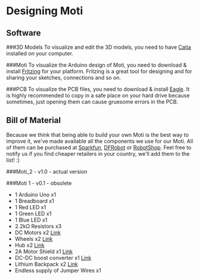 Designing Moti
==============


Software
--------

###3D Models
To visualize and edit the 3D models, you need to have [Catia](http://www.3ds.com/products/catia/) installed on your computer.


###Moti
To visualize the Arduino design of Moti, you need to download & install [Fritzing]() for your platform. Fritzing is a great tool for designing and for sharing your sketches, connections and so on.


###PCB
To visualize the PCB files, you need to download & install [Eagle](http://www.cadsoftusa.com/). It is highly recommended to copy in a safe place on your hard drive because sometimes, just opening them can cause gruesome errors in the PCB.


Bill of Material
----------------

Because we think that being able to build your own Moti is the best way to improve it, we've made available all the components we use for our Moti.
All of them can be purchased at [Sparkfun](https://www.sparkfun.com/), [DFRobot](http://www.dfrobot.com/index.php) or [RobotShop](http://www.robotshop.com/).
Feel free to notify us if you find cheaper retailers in your country, we'll add them to the list! :)


###Moti_2 - v1.0 - actual version


###Moti 1 - v0.1 - obsolete

*	1 Arduino Uno	x1
*	1 Breadboard	x1
*	1 Red LED	x1
*	1 Green LED	x1
*	1 Blue LED	x1
*	2.2kΩ Resistors	x3
*	DC Motors	x2	[Link](http://www.pololu.com/catalog/category/116)
*	Wheels	x2	[Link](http://www.robotshop.com/eu/lynxmotion-bbt-01-wheels.html)
*	Hub	x2	[Link](http://www.robotshop.com/eu/lynxmotion-hub-04-universal-hub.html)
*	2A Motor Shield	x1	[Link](http://www.dfrobot.com/index.php?route=product/product&product_id=69)
*	DC-DC boost converter	x1	[Link](http://www.dfrobot.com/index.php?route=product/product&filter_name=dc%20boost&product_id=444)
*	Lithium Backpack	x2	[Link](http://www.liquidware.com/shop/show/MBP/Lithium+Backpack)
*	Endless supply of Jumper Wires	x1





